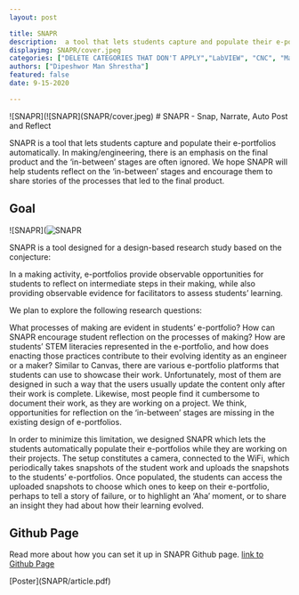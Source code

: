 ```yaml
---
layout: post

title: SNAPR
description:  a tool that lets students capture and populate their e-portfolios
displayimg: SNAPR/cover.jpeg
categories: ["DELETE CATEGORIES THAT DON'T APPLY","LabVIEW", "CNC", "Machine"]
authors: ["Dipeshwor Man Shrestha"]
featured: false
date: 9-15-2020

---
```



<!--IMAGE_TEXT_OVERLAY creates a image with a text box over it--------------------->
<div class="image_text_overlay" markdown="1">
![SNAPR](![SNAPR](SNAPR/cover.jpeg)
# SNAPR -  Snap, Narrate, Auto Post and Reflect

SNAPR is a tool that lets students capture and populate their e-portfolios automatically. In making/engineering, there is an emphasis on the final product and the ‘in-between’ stages are often ignored. We hope SNAPR will help students reflect on the ‘in-between’ stages and encourage them to share stories of the processes that led to the final product.
</div>

<!--document creates a grid of documentss--------------------->
<div class="free_write" markdown="1">


## Goal


![SNAPR](![SNAPR](SNAPR/details.png)

SNAPR is a tool designed for a design-based research study based on the conjecture:

In a making activity, e-portfolios provide observable opportunities for students to reflect on intermediate steps in their making, while also providing observable evidence for facilitators to assess students’ learning.

We plan to explore the following research questions:

What processes of making are evident in students’ e-portfolio?
How can SNAPR encourage student reflection on the processes of making?
How are students’ STEM literacies represented in the e-portfolio, and how does enacting those practices contribute to their evolving identity as an engineer or a maker?
Similar to Canvas, there are various e-portfolio platforms that students can use to showcase their work. Unfortunately, most of them are designed in such a way that the users usually update the content only after their work is complete. Likewise, most people find it cumbersome to document their work, as they are working on a project. We think, opportunities for reflection on the ‘in-between’ stages are missing in the existing design of e-portfolios.

In order to minimize this limitation, we designed SNAPR which lets the students automatically populate their e-portfolios while they are working on their projects. The setup constitutes a camera, connected to the WiFi, which periodically takes snapshots of the student work and uploads the snapshots to the students’ e-portfolios. Once populated, the students can access the uploaded snapshots to choose which ones to keep on their e-portfolio, perhaps to tell a story of failure, or to highlight an ‘Aha’ moment, or to share an insight they had about how their learning evolved.





## Github Page

Read more about how you can set it up in SNAPR Github page. [link to Github Page](https://github.com/dipeshwor/SNAPR)



<div class="document" markdown="1">
[Poster](SNAPR/article.pdf)
</div>
